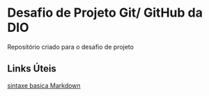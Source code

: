 # Desafio de Projeto Git/ GitHub da DIO
Repositório  criado para o desafio de  projeto

## Links Úteis
[sintaxe basica  Markdown](https://www.markdownguide.org/getting-started/)
